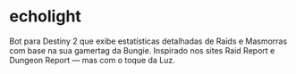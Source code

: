 # echolight
Bot para Destiny 2 que exibe estatísticas detalhadas de Raids e Masmorras com base na sua gamertag da Bungie. Inspirado nos sites Raid Report e Dungeon Report — mas com o toque da Luz.

